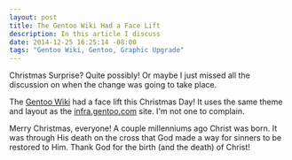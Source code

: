```yaml
---
layout: post
title: The Gentoo Wiki Had a Face Lift
description: In this article I discuss
date: 2014-12-25 16:25:14 -08:00
tags: "Gentoo Wiki, Gentoo, Graphic Upgrade"
---
```


Christmas Surprise? Quite possibly! Or maybe I just missed all the discussion on when the change was going to take place.

The [Gentoo Wiki](https://wiki.gentoo.org/wiki/Main_Page) had a face lift this Christmas Day! It uses the same theme and layout as the [infra.gentoo.com](http://infra-status.gentoo.org/) site. I'm not one to complain.

Merry Christmas, everyone! A couple millenniums ago Christ was born. It was through His death on the cross that God made a way for sinners to be restored to Him. Thank God for the birth (and the death) of Christ!